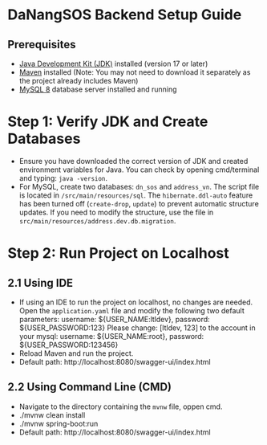 # DaNangSOS Backend Setup Guide

## Prerequisites
- [Java Development Kit (JDK)](https://www.oracle.com/java/technologies/javase-downloads.html) installed (version 17 or later) 
- [Maven](https://maven.apache.org/download.cgi) installed (Note: You may not need to download it separately as the project already includes Maven)
- [MySQL 8](https://dev.mysql.com/downloads/mysql/) database server installed and running

# Step 1: Verify JDK and Create Databases
- Ensure you have downloaded the correct version of JDK and created environment variables for Java. You can check by opening cmd/terminal and typing: `java -version`.
- For MySQL, create two databases: `dn_sos` and `address_vn`. The script file is located in `/src/main/resources/sql`.
  The `hibernate.ddl-auto` feature has been turned off (`create-drop`, `update`) to prevent automatic structure updates.
  If you need to modify the structure, use the file in `src/main/resources/address.dev.db.migration`.

# Step 2: Run Project on Localhost

## 2.1 Using IDE
- If using an IDE to run the project on localhost, no changes are needed. Open the `application.yaml` file and modify the following two default parameters: username: ${USER_NAME:ltldev}, password: ${USER_PASSWORD:123}
Please change: [ltldev, 123] to the account in your mysql: username: ${USER_NAME:root}, password: ${USER_PASSWORD:123456}
- Reload Maven and run the project.
- Default path: http://localhost:8080/swagger-ui/index.html
## 2.2 Using Command Line (CMD)
- Navigate to the directory containing the `mvnw` file, oppen cmd.
- ./mvnw clean install
- ./mvnw spring-boot:run
- Default path: http://localhost:8080/swagger-ui/index.html
